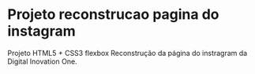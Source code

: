 # Projeto reconstrucao pagina do instagram
 Projeto HTML5 + CSS3 flexbox Reconstrução da página do instragram da Digital Inovation One.
